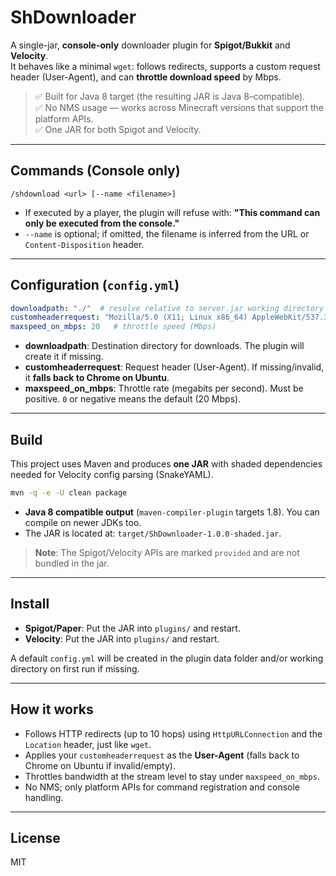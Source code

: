 # ShDownloader

A single-jar, **console-only** downloader plugin for **Spigot/Bukkit** and **Velocity**.  
It behaves like a minimal `wget`: follows redirects, supports a custom request header (User-Agent), and can **throttle download speed** by Mbps.

> ✅ Built for Java 8 target (the resulting JAR is Java 8–compatible).  
> ✅ No NMS usage — works across Minecraft versions that support the platform APIs.  
> ✅ One JAR for both Spigot and Velocity.

---

## Commands (Console only)

```
/shdownload <url> [--name <filename>]
```

- If executed by a player, the plugin will refuse with: **"This command can only be executed from the console."**
- `--name` is optional; if omitted, the filename is inferred from the URL or `Content-Disposition` header.

---

## Configuration (`config.yml`)

```yaml
downloadpath: "./"  # resolve relative to server.jar working directory
customheaderrequest: "Mozilla/5.0 (X11; Linux x86_64) AppleWebKit/537.36 (KHTML, like Gecko) Chrome/123.0.0.0 Safari/537.36"
maxspeed_on_mbps: 20   # throttle speed (Mbps)
```

- **downloadpath**: Destination directory for downloads. The plugin will create it if missing.
- **customheaderrequest**: Request header (User-Agent). If missing/invalid, it **falls back to Chrome on Ubuntu**.
- **maxspeed_on_mbps**: Throttle rate (megabits per second). Must be positive. `0` or negative means the default (20 Mbps).

---

## Build

This project uses Maven and produces **one JAR** with shaded dependencies needed for Velocity config parsing (SnakeYAML).

```bash
mvn -q -e -U clean package
```

- **Java 8 compatible output** (`maven-compiler-plugin` targets 1.8). You can compile on newer JDKs too.
- The JAR is located at: `target/ShDownloader-1.0.0-shaded.jar`.

> **Note**: The Spigot/Velocity APIs are marked `provided` and are not bundled in the jar.

---

## Install

- **Spigot/Paper**: Put the JAR into `plugins/` and restart.
- **Velocity**: Put the JAR into `plugins/` and restart.

A default `config.yml` will be created in the plugin data folder and/or working directory on first run if missing.

---

## How it works

- Follows HTTP redirects (up to 10 hops) using `HttpURLConnection` and the `Location` header, just like `wget`.
- Applies your `customheaderrequest` as the **User-Agent** (falls back to Chrome on Ubuntu if invalid/empty).
- Throttles bandwidth at the stream level to stay under `maxspeed_on_mbps`.
- No NMS; only platform APIs for command registration and console handling.

---

## License

MIT
